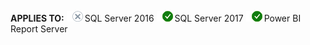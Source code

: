 **APPLIES TO:** ![No](media/no-icon.png)SQL Server 2016 ![Yes](media/yes-icon.png)SQL Server 2017 ![Yes](media/yes-icon.png)Power BI Report Server